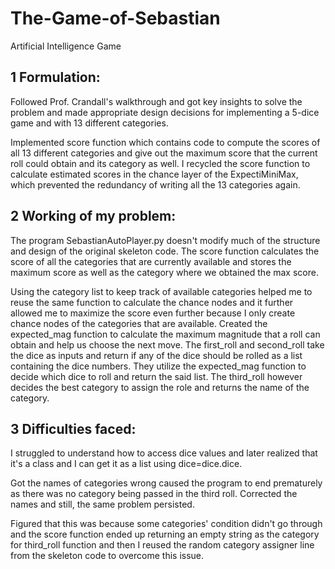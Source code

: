 # The-Game-of-Sebastian
Artificial Intelligence Game

## 1 Formulation:
Followed Prof. Crandall's walkthrough and got key insights to solve the problem and made appropriate design decisions for implementing a 5-dice game and with 13 different categories.

Implemented score function which contains code to compute the scores of all 13 different categories and give out the maximum score that the current roll could obtain and its category as well. I recycled the score function to calculate estimated scores in the chance layer of the ExpectiMiniMax, which prevented the redundancy of writing all the 13 categories again.

## 2 Working of my problem:
The program SebastianAutoPlayer.py doesn't modify much of the structure and design of the original skeleton code. The score function calculates the score of all the categories that are currently available and stores the maximum score as well as the category where we obtained the max score.

Using the category list to keep track of available categories helped me to reuse the same function to calculate the chance nodes and it further allowed me to maximize the score even further because I only create chance nodes of the categories that are available. Created the expected_mag function to calculate the maximum magnitude that a roll can obtain and help us choose the next move. The first_roll and second_roll take the dice as inputs and return if any of the dice should be rolled as a list containing the dice numbers. They utilize the expected_mag function to decide which dice to roll and return the said list. The third_roll however decides the best category to assign the role and returns the name of the category.

## 3 Difficulties faced:
I struggled to understand how to access dice values and later realized that it's a class and I can get it as a list using dice=dice.dice.

Got the names of categories wrong caused the program to end prematurely as there was no category being passed in the third roll. Corrected the names and still, the same problem persisted.

Figured that this was because some categories' condition didn't go through and the score function ended up returning an empty string as the category for third_roll function and then I reused the random category assigner line from the skeleton code to overcome this issue.
